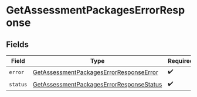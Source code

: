 # GetAssessmentPackagesErrorResponse


## Fields

| Field                                                                                                       | Type                                                                                                        | Required                                                                                                    | Description                                                                                                 |
| ----------------------------------------------------------------------------------------------------------- | ----------------------------------------------------------------------------------------------------------- | ----------------------------------------------------------------------------------------------------------- | ----------------------------------------------------------------------------------------------------------- |
| `error`                                                                                                     | [GetAssessmentPackagesErrorResponseError](../../models/shared/getassessmentpackageserrorresponseerror.md)   | :heavy_check_mark:                                                                                          | N/A                                                                                                         |
| `status`                                                                                                    | [GetAssessmentPackagesErrorResponseStatus](../../models/shared/getassessmentpackageserrorresponsestatus.md) | :heavy_check_mark:                                                                                          | N/A                                                                                                         |